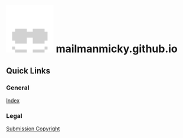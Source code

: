# <img src="global_assets/img/readme.svg"> mailmanmicky.github.io

## Quick Links

  ### General
  <a target="blank" href="https://mailmanmicky.github.io/">Index</a>

  ### Legal  
  <a target="blank" href="https://mailmanmicky.github.io/copyright/license.html">Submission Copyright</a>   

